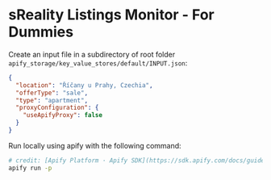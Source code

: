 # sReality Listings Monitor - For Dummies

Create an input file in a subdirectory of root folder `apify_storage/key_value_stores/default/INPUT.json`:

```json
{
  "location": "Říčany u Prahy, Czechia",
  "offerType": "sale",
  "type": "apartment",
  "proxyConfiguration": {
    "useApifyProxy": false
  }
}
```

Run locally using apify with the following command:

```sh
# credit: [Apify Platform · Apify SDK](https://sdk.apify.com/docs/guides/apify-platform)
apify run -p
```